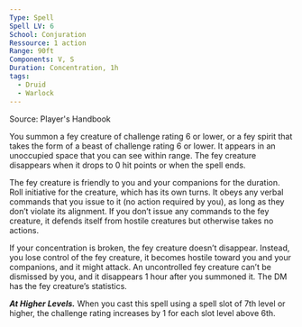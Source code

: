 ```yaml
---
Type: Spell
Spell LV: 6
School: Conjuration
Ressource: 1 action
Range: 90ft
Components: V, S
Duration: Concentration, 1h
tags:
  - Druid
  - Warlock
---
```

Source: Player's Handbook

You summon a fey creature of challenge rating 6 or lower, or a fey spirit that takes the form of a beast of challenge rating 6 or lower. It appears in an unoccupied space that you can see within range. The fey creature disappears when it drops to 0 hit points or when the spell ends.

The fey creature is friendly to you and your companions for the duration. Roll initiative for the creature, which has its own turns. It obeys any verbal commands that you issue to it (no action required by you), as long as they don’t violate its alignment. If you don’t issue any commands to the fey creature, it defends itself from hostile creatures but otherwise takes no actions.

If your concentration is broken, the fey creature doesn’t disappear. Instead, you lose control of the fey creature, it becomes hostile toward you and your companions, and it might attack. An uncontrolled fey creature can’t be dismissed by you, and it disappears 1 hour after you summoned it. The DM has the fey creature’s statistics.

**_At Higher Levels._** When you cast this spell using a spell slot of 7th level or higher, the challenge rating increases by 1 for each slot level above 6th.